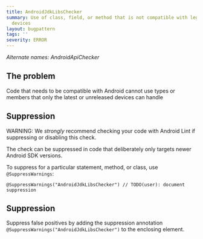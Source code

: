 ```yaml
---
title: AndroidJdkLibsChecker
summary: Use of class, field, or method that is not compatible with legacy Android
  devices
layout: bugpattern
tags: ''
severity: ERROR
---
```


<!--
*** AUTO-GENERATED, DO NOT MODIFY ***
To make changes, edit the @BugPattern annotation or the explanation in docs/bugpattern.
-->

_Alternate names: AndroidApiChecker_

## The problem
Code that needs to be compatible with Android cannot use types or members that
only the latest or unreleased devices can handle

## Suppression

WARNING: We *strongly* recommend checking your code with Android Lint if
suppressing or disabling this check.

The check can be suppressed in code that deliberately only targets newer Android
SDK versions.

To suppress for a particular statement, method, or class, use
`@SuppressWarnings`:

```
@SuppressWarnings("AndroidJdkLibsChecker") // TODO(user): document suppression
```

## Suppression
Suppress false positives by adding the suppression annotation `@SuppressWarnings("AndroidJdkLibsChecker")` to the enclosing element.

